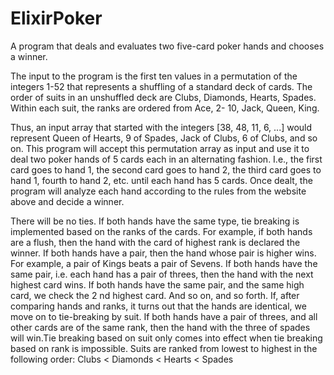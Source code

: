 # ElixirPoker
A program that deals and evaluates two five-card poker hands and chooses a winner.

The input to the program is the first ten values in a permutation of the integers 1-52 that 
represents a shuffling of a standard deck of cards. The order of suits in an unshuffled deck
are Clubs, Diamonds, Hearts, Spades. Within each suit, the ranks are ordered from Ace, 2-
10, Jack, Queen, King. 

Thus, an input array that started with the integers [38, 48, 11, 6, ...] would represent Queen
of Hearts, 9 of Spades, Jack of Clubs, 6 of Clubs, and so on.
This program will accept this permutation array as input and use it to deal two poker hands 
of 5 cards each in an alternating fashion. I.e., the first card goes to hand 1, the second 
card goes to hand 2, the third card goes to hand 1, fourth to hand 2, etc. until each hand has 5
cards. Once dealt, the program will analyze each hand according to the rules from the
website above and decide a winner.

There will be no ties. If both hands have the same type, tie breaking is implemented 
based on the ranks of the cards. For example, if both hands are a flush, then the hand with
the card of highest rank is declared the winner. If both hands have a pair, then the hand
whose pair is higher wins. For example, a pair of Kings beats a pair of Sevens. If both hands
have the same pair, i.e. each hand has a pair of threes, then the hand with the next highest
card wins. If both hands have the same pair, and the same high card, we check the 2 nd
highest card. And so on, and so forth. 
If, after comparing hands and ranks, it turns out that the hands are identical, we move on to
tie-breaking by suit. If both hands have a pair of threes, and all other cards are of the same
rank, then the hand with the three of spades will win.Tie breaking based on suit only
comes into effect when tie breaking based on rank is impossible. Suits are ranked from lowest
to highest in the following order: Clubs < Diamonds < Hearts < Spades

